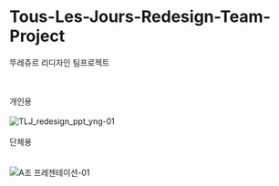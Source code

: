 # Tous-Les-Jours-Redesign-Team-Project
뚜레쥬르 리디자인 팀프로젝트

<br><br>
개인용 <br>  
![TLJ_redesign_ppt_yng-01](https://github.com/user-attachments/assets/620f8a9e-1512-46be-a852-99657fb09a0a)
<br><br> 단체용 <br>
<br><br>
![A조 프레젠테이션-01](https://github.com/user-attachments/assets/107e3c48-db63-4538-855d-e2ed7cc4bf05)

<br><br><br>

